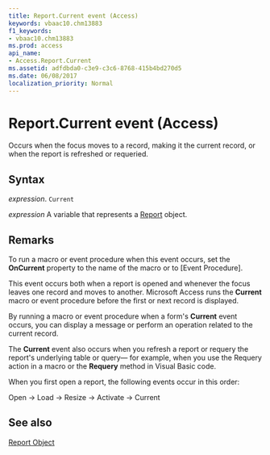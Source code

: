 ```yaml
---
title: Report.Current event (Access)
keywords: vbaac10.chm13883
f1_keywords:
- vbaac10.chm13883
ms.prod: access
api_name:
- Access.Report.Current
ms.assetid: adfdbda0-c3e9-c3c6-8768-415b4bd270d5
ms.date: 06/08/2017
localization_priority: Normal
---
```



# Report.Current event (Access)

Occurs when the focus moves to a record, making it the current record, or when the report is refreshed or requeried.


## Syntax

_expression_. `Current`

_expression_ A variable that represents a [Report](Access.Report.md) object.


## Remarks

To run a macro or event procedure when this event occurs, set the  **OnCurrent** property to the name of the macro or to [Event Procedure].

This event occurs both when a report is opened and whenever the focus leaves one record and moves to another. Microsoft Access runs the  **Current** macro or event procedure before the first or next record is displayed.

By running a macro or event procedure when a form's  **Current** event occurs, you can display a message or perform an operation related to the current record.

The  **Current** event also occurs when you refresh a report or requery the report's underlying table or query— for example, when you use the Requery action in a macro or the **Requery** method in Visual Basic code.

When you first open a report, the following events occur in this order:

Open → Load → Resize → Activate → Current


## See also


[Report Object](Access.Report.md)

